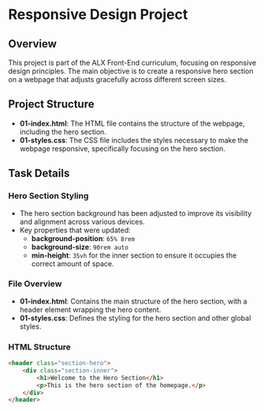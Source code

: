 # Responsive Design Project

## Overview

This project is part of the ALX Front-End curriculum, focusing on responsive design principles. The main objective is to create a responsive hero section on a webpage that adjusts gracefully across different screen sizes.

## Project Structure

- **01-index.html**: The HTML file contains the structure of the webpage, including the hero section.
- **01-styles.css**: The CSS file includes the styles necessary to make the webpage responsive, specifically focusing on the hero section.

## Task Details

### Hero Section Styling

- The hero section background has been adjusted to improve its visibility and alignment across various devices.
- Key properties that were updated:
  - **background-position**: `65% 8rem`
  - **background-size**: `90rem auto`
  - **min-height**: `35vh` for the inner section to ensure it occupies the correct amount of space.

### File Overview

- **01-index.html**: Contains the main structure of the hero section, with a header element wrapping the hero content.
- **01-styles.css**: Defines the styling for the hero section and other global styles.

### HTML Structure

```html
<header class="section-hero">
    <div class="section-inner">
        <h1>Welcome to the Hero Section</h1>
        <p>This is the hero section of the homepage.</p>
    </div>
</header>

